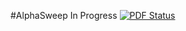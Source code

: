 #AlphaSweep In Progress
[![PDF Status](https://www.sharelatex.com/github/repos/bcohn12/alphasweep/builds/latest/badge.svg)](https://www.sharelatex.com/github/repos/bcohn12/alphasweep/builds/latest/output.pdf)
